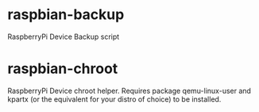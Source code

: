 raspbian-backup
===============

RaspberryPi Device Backup script


raspbian-chroot
===============

RaspberryPi Device chroot helper. Requires package qemu-linux-user and kpartx (or the equivalent for your distro of
choice) to be installed.